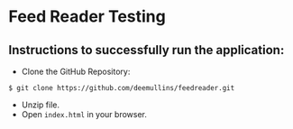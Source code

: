 # Feed Reader Testing

## Instructions to successfully run the application:
* Clone the GitHub Repository:

```text
$ git clone https://github.com/deemullins/feedreader.git
```

* Unzip file.
* Open `index.html` in your browser.
